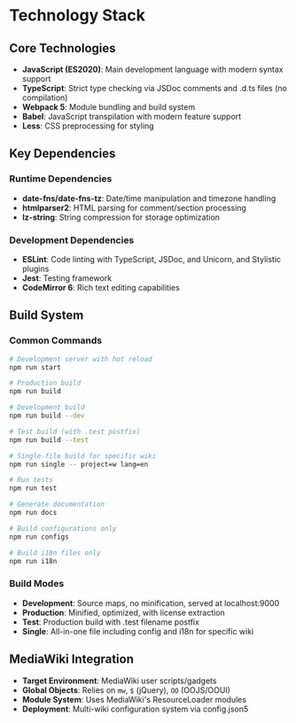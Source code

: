 # Technology Stack

## Core Technologies

- **JavaScript (ES2020)**: Main development language with modern syntax support
- **TypeScript**: Strict type checking via JSDoc comments and .d.ts files (no compilation)
- **Webpack 5**: Module bundling and build system
- **Babel**: JavaScript transpilation with modern feature support
- **Less**: CSS preprocessing for styling

## Key Dependencies

### Runtime Dependencies

- **date-fns/date-fns-tz**: Date/time manipulation and timezone handling
- **htmlparser2**: HTML parsing for comment/section processing
- **lz-string**: String compression for storage optimization

### Development Dependencies

- **ESLint**: Code linting with TypeScript, JSDoc, and Unicorn, and Stylistic plugins
- **Jest**: Testing framework
- **CodeMirror 6**: Rich text editing capabilities

## Build System

### Common Commands

```bash
# Development server with hot reload
npm run start

# Production build
npm run build

# Development build
npm run build --dev

# Test build (with .test postfix)
npm run build --test

# Single-file build for specific wiki
npm run single -- project=w lang=en

# Run tests
npm run test

# Generate documentation
npm run docs

# Build configurations only
npm run configs

# Build i18n files only
npm run i18n
```

### Build Modes

- **Development**: Source maps, no minification, served at localhost:9000
- **Production**: Minified, optimized, with license extraction
- **Test**: Production build with .test filename postfix
- **Single**: All-in-one file including config and i18n for specific wiki

## MediaWiki Integration

- **Target Environment**: MediaWiki user scripts/gadgets
- **Global Objects**: Relies on `mw`, `$` (jQuery), `OO` (OOJS/OOUI)
- **Module System**: Uses MediaWiki's ResourceLoader modules
- **Deployment**: Multi-wiki configuration system via config.json5
